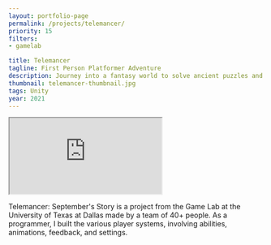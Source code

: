 ```yaml
---
layout: portfolio-page
permalink: /projects/telemancer/
priority: 15
filters:
- gamelab

title: Telemancer
tagline: First Person Platformer Adventure
description: Journey into a fantasy world to solve ancient puzzles and unlock the secrets of teleportation magic.
thumbnail: telemancer-thumbnail.jpg
tags: Unity
year: 2021
---
```


<iframe class="full aspect16-9" src="https://www.youtube.com/embed/235X9oTY6iE?autoplay=1&mute=1&loop=1&list=PLRNKKzTiLuHRP4ah61WcEcCqShoI8oasa" allowfullscreen></iframe>

Telemancer: September's Story is a project from the Game Lab at the University of Texas at Dallas made by a team of 40+ people. As a programmer, I built the various player systems, involving abilities, animations, feedback, and settings.
